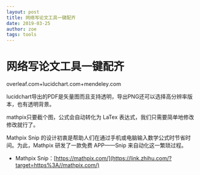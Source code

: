 ```yaml
---
layout: post
title: 网络写论文工具一键配齐
date: 2019-03-25
author: zoe
tags: tools
---
```

# 网络写论文工具一键配齐
overleaf.com+lucidchart.com+mendeley.com

lucidchart导出的PDF是矢量图而且支持透明，导出PNG还可以选择高分辨率版本，也有透明背景。

mathpix只要截个图，公式会自动转化为 LaTex 表达式，我们只需要简单地修改修改就行了。

Mathpix Snip 的设计初衷是帮助人们在通过手机或电脑输入数学公式时节省时间。为此，Mathpix 研发了一款免费 APP——Snip 来自动化这一繁琐过程。

- Mathpix Snip：[https://mathpix.com/](https://link.zhihu.com/?target=https%3A//mathpix.com/)